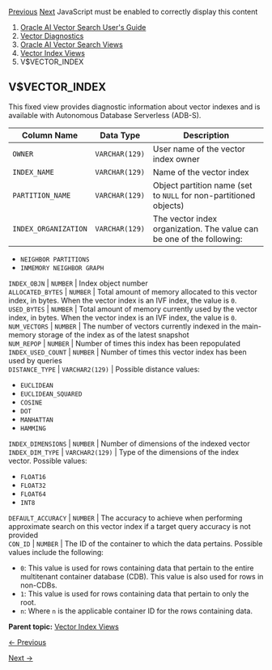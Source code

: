 [Previous](vecsys-vectorindex.md) [Next](vvector_graph_index.md)
JavaScript must be enabled to correctly display this content

  1. [Oracle AI Vector Search User's Guide](index.md)
  2. [Vector Diagnostics](vector-diagnostics-node.md)
  3. [Oracle AI Vector Search Views](oracle-ai-vector-search-views.md)
  4. [Vector Index Views](vector-index-views.md)
  5. V$VECTOR_INDEX

## V$VECTOR_INDEX

This fixed view provides diagnostic information about vector indexes and is
available with Autonomous Database Serverless (ADB-S).

Column Name | Data Type | Description  
---|---|---  
`OWNER` |  `VARCHAR(129)` |  User name of the vector index owner  
`INDEX_NAME` |  `VARCHAR(129)` |  Name of the vector index  
`PARTITION_NAME` |  `VARCHAR(129)` |  Object partition name (set to `NULL` for non-partitioned objects)   
`INDEX_ORGANIZATION` |  `VARCHAR(129)` |  The vector index organization. The value can be one of the following: 

  * `NEIGHBOR PARTITIONS`
  * `INMEMORY NEIGHBOR GRAPH`

  
`INDEX_OBJN` |  `NUMBER` |  Index object number  
`ALLOCATED_BYTES` |  `NUMBER` |  Total amount of memory allocated to this vector index, in bytes. When the vector index is an IVF index, the value is `0`.   
`USED_BYTES` |  `NUMBER` |  Total amount of memory currently used by the vector index, in bytes. When the vector index is an IVF index, the value is `0`.   
`NUM_VECTORS` |  `NUMBER` |  The number of vectors currently indexed in the main-memory storage of the index as of the latest snapshot  
`NUM_REPOP` |  `NUMBER` |  Number of times this index has been repopulated  
`INDEX_USED_COUNT` |  `NUMBER` |  Number of times this vector index has been used by queries  
`DISTANCE_TYPE` |  `VARCHAR2(129)` |  Possible distance values: 

  * `EUCLIDEAN`
  * `EUCLIDEAN_SQUARED`
  * `COSINE`
  * `DOT`
  * `MANHATTAN`
  * `HAMMING`

  
`INDEX_DIMENSIONS` |  `NUMBER` |  Number of dimensions of the indexed vector  
`INDEX_DIM_TYPE` |  `VARCHAR2(129)` |  Type of the dimensions of the index vector. Possible values: 

  * `FLOAT16`
  * `FLOAT32`
  * `FLOAT64`
  * `INT8`

  
`DEFAULT_ACCURACY` |  `NUMBER` |  The accuracy to achieve when performing approximate search on this vector index if a target query accuracy is not provided  
`CON_ID` |  `NUMBER` |  The ID of the container to which the data pertains. Possible values include the following: 

  * `0`: This value is used for rows containing data that pertain to the entire multitenant container database (CDB). This value is also used for rows in non-CDBs. 
  * `1`: This value is used for rows containing data that pertain to only the root. 
  * `n`: Where `n` is the applicable container ID for the rows containing data. 

  
  
**Parent topic:** [Vector Index Views](vector-index-views.md "Review the
vector index views.")


[← Previous](vecsys-vectorindex.md)

[Next →](vvector_graph_index.md)
